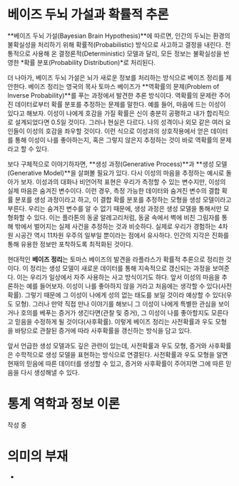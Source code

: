 <!-- ---
title: "확률과 정보에 대한 고찰"
scope:
  type: posts
values:
  layout: single
  author_profile: true
  read_time: true
  comments: true
  share: true
  related: true
toc: true
toc_sticky: true
toc_label: "확률과 정보에 대한 고찰"
category: Meditation
tags: [베이즈 두뇌 가설, 확률, 정보, 추론]
lang: kr
header:
  teaser: "/assets/images/posts/2024/Q3/2024-07-10-ASSC in Tokyo/240706/5.jpg"
image: assets/images/posts/2024/Q3/2024-07-10-ASSC in Tokyo/240706/5.jpg
--- -->

# 베이즈 두뇌 가설과 확률적 추론

**베이즈 두뇌 가설(Bayesian Brain Hypothesis)**에 따르면, 인간의 두뇌는 환경의 불확실성을 처리하기 위해 확률적(Probabilistic) 방식으로 사고하고 결정을 내린다. 전통적으로 사용해 온 결정론적(Deterministic) 모델과 달리, 모든 정보는 불확실성을 반영한 *확률 분포(Probability Distribution)*로 처리된다.

<!-- 제프리 힌튼과 칼 프리스턴 -->

더 나아가, 베이즈 두뇌 가설은 뇌가 새로운 정보를 처리하는 방식으로 베이즈 정리를 제안한다. 베이즈 정리는 영국의 목사 토마스 베이즈가 **역확률의 문제(Problem of Inverse Probability)**를 푸는 과정에서 발견한 추론 방식이다. 역확률의 문제란 주어진 데이터로부터 확률 분포를 추정하는 문제를 말한다. 예를 들어, 마음에 드는 이성이 있다고 해보자. 이성이 나에게 호감을 가질 확률은 신이 충분히 공평하고 내가 합리적으로 설계되었다면 0.5일 것이다. 그러나 현실은 다르다. 나의 성격이나 외모 같은 여러 요인들이 이성의 호감을 좌우할 것이다. 이런 식으로 이성과의 상호작용에서 얻은 데이터를 통해 이성이 나를 좋아하는지, 혹은 그렇지 않은지 추정하는 것이 바로 역확률의 문제라고 할 수 있다.

<!-- 이성의 마음을 알기위한 장면 -->

보다 구체적으로 이야기하자면, **생성 과정(Generative Process)**과 **생성 모델(Generative Model)**을 살펴볼 필요가 있다. 다시 이성의 마음을 추정하는 예시로 돌아가 보자. 이성과의 대화나 비언어적 표현은 우리가 측정할 수 있는 변수지만, 이성의 실제 마음은 숨겨진 변수이다. 이런 경우, 측정 가능한 데이터와 숨겨진 변수의 결합 확률 분포를 생성 과정이라고 하고, 이 결합 확률 분포를 추정하는 모형을 생성 모델이라고 부른다. 우리는 숨겨진 변수를 알 수 없기 때문에, 생성 과정은 생성 모델을 통해서만 모형화할 수 있다. 이는 플라톤의 동굴 알레고리처럼, 동굴 속에서 벽에 비친 그림자를 통해 밖에서 벌어지는 실제 사건을 추정하는 것과 비슷하다. 실제로 우리가 경험하는 4차원 시공간 역시 11차원 우주의 일부일 뿐이라는 점에서 유사하다. 인간의 지각은 진화를 통해 유용한 정보만 포착하도록 최적화된 것이다.


<!-- 동굴 알레고리를 비융하기 위한 장면 -->

현대적인 **베이즈 정리**는 토마스 베이즈의 발견을 라플라스가 확률적 추론으로 정리한 것이다. 이 정리는 생성 모델이 새로운 데이터를 통해 지속적으로 갱신되는 과정을 보여준다. 이는 우리가 일상에서 자주 사용하는 사고 방식이기도 하다. 앞서 이성의 마음을 추론하는 예를 들어보자. 이성이 나를 좋아하지 않을 거라고 처음에는 생각할 수 있다(사전확률). 그렇기 때문에 그 이성이 나에게 성의 없는 태도를 보일 것이라 예상할 수 있다(우도 모형). 그러나 만약 직접 만나 이야기를 해보니 그 이성이 나에게 특별한 관심을 보이거나 호의를 베푸는 증거가 생긴다면(관찰 및 증거), 그 이성이 나를 좋아할지도 모른다고 믿음을 수정하게 될 것이다(사후확률). 이렇게 베이즈 정리는 사전확률과 우도 모형을 바탕으로 관찰된 증거에 따라 사후확률을 갱신하는 방식을 담고 있다.


앞서 언급한 생성 모델과도 깊은 관련이 있는데, 사전확률과 우도 모형, 증거와 사후확률은 수학적으로 생성 모델을 표현하는 방식으로 연결된다. 사전확률과 우도 모형을 알면 현재의 믿음에 따른 데이터를 생성할 수 있고, 증거와 사후확률이 주어지면 그에 따른 믿음을 다시 생성해낼 수 있다.


# 통계 역학과 정보 이론

작성 중

# 의미의 부재

- 